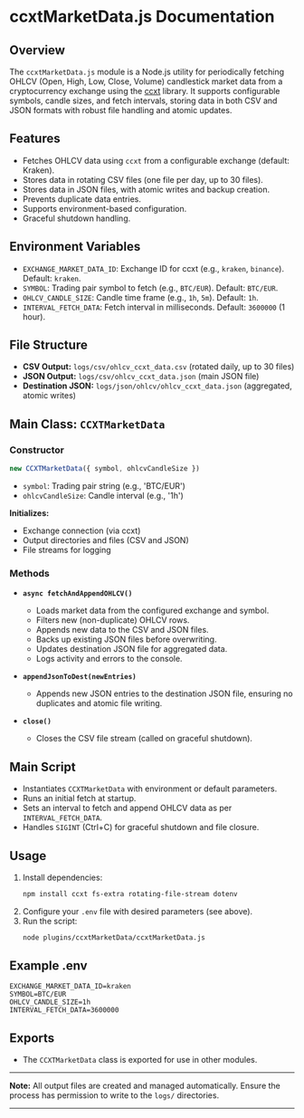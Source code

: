 # ccxtMarketData.js Documentation

## Overview

The `ccxtMarketData.js` module is a Node.js utility for periodically fetching OHLCV (Open, High, Low, Close, Volume) candlestick market data from a cryptocurrency exchange using the [ccxt](https://github.com/ccxt/ccxt) library. It supports configurable symbols, candle sizes, and fetch intervals, storing data in both CSV and JSON formats with robust file handling and atomic updates.

## Features

- Fetches OHLCV data using `ccxt` from a configurable exchange (default: Kraken).
- Stores data in rotating CSV files (one file per day, up to 30 files).
- Stores data in JSON files, with atomic writes and backup creation.
- Prevents duplicate data entries.
- Supports environment-based configuration.
- Graceful shutdown handling.

## Environment Variables

- `EXCHANGE_MARKET_DATA_ID`: Exchange ID for ccxt (e.g., `kraken`, `binance`). Default: `kraken`.
- `SYMBOL`: Trading pair symbol to fetch (e.g., `BTC/EUR`). Default: `BTC/EUR`.
- `OHLCV_CANDLE_SIZE`: Candle time frame (e.g., `1h`, `5m`). Default: `1h`.
- `INTERVAL_FETCH_DATA`: Fetch interval in milliseconds. Default: `3600000` (1 hour).

## File Structure

- **CSV Output:** `logs/csv/ohlcv_ccxt_data.csv` (rotated daily, up to 30 files)
- **JSON Output:** `logs/csv/ohlcv_ccxt_data.json` (main JSON file)
- **Destination JSON:** `logs/json/ohlcv/ohlcv_ccxt_data.json` (aggregated, atomic writes)

## Main Class: `CCXTMarketData`

### Constructor

```js
new CCXTMarketData({ symbol, ohlcvCandleSize })
```

- `symbol`: Trading pair string (e.g., 'BTC/EUR')
- `ohlcvCandleSize`: Candle interval (e.g., '1h')

**Initializes:**
- Exchange connection (via ccxt)
- Output directories and files (CSV and JSON)
- File streams for logging

### Methods

- **`async fetchAndAppendOHLCV()`**
  - Loads market data from the configured exchange and symbol.
  - Filters new (non-duplicate) OHLCV rows.
  - Appends new data to the CSV and JSON files.
  - Backs up existing JSON files before overwriting.
  - Updates destination JSON file for aggregated data.
  - Logs activity and errors to the console.

- **`appendJsonToDest(newEntries)`**
  - Appends new JSON entries to the destination JSON file, ensuring no duplicates and atomic file writing.

- **`close()`**
  - Closes the CSV file stream (called on graceful shutdown).

## Main Script

- Instantiates `CCXTMarketData` with environment or default parameters.
- Runs an initial fetch at startup.
- Sets an interval to fetch and append OHLCV data as per `INTERVAL_FETCH_DATA`.
- Handles `SIGINT` (Ctrl+C) for graceful shutdown and file closure.

## Usage

1. Install dependencies:
   ```bash
   npm install ccxt fs-extra rotating-file-stream dotenv
   ```
2. Configure your `.env` file with desired parameters (see above).
3. Run the script:
   ```bash
   node plugins/ccxtMarketData/ccxtMarketData.js
   ```

## Example .env

```
EXCHANGE_MARKET_DATA_ID=kraken
SYMBOL=BTC/EUR
OHLCV_CANDLE_SIZE=1h
INTERVAL_FETCH_DATA=3600000
```

## Exports

- The `CCXTMarketData` class is exported for use in other modules.

---

**Note:** All output files are created and managed automatically. Ensure the process has permission to write to the `logs/` directories.

---
